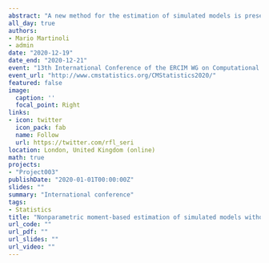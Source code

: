 ```yaml
---
abstract: "A new method for the estimation of simulated models is presented. It exploits a nonparametric sieve regression estimated through OLS to find the parameters of a simulation model producing statistics that are close to the ones obtained in real-world data. The simulation model is run for several values of the parameters, statistics are computed on each run, and the function linking the generated statistics and the associated parameters is estimated nonparametrically. Estimates of the parameters are then obtained through the previous nonparametric estimate using the real-world statistics as explanatory variables. At odds with simulated minimum-distance techniques (e.g., indirect inference and simulated method of moments), our framework does not involve any objective function, and no optimization algorithm is required. The full asymptotic theory of the estimator is explicitly and rigorously characterized, including the order of the bias, confidence intervals and hypotheses tests. The approach is evaluated through a small simulation study and the estimation of an agent-based computational model in which the evolutionary dynamics of the financial market are driven by agents with heterogeneous beliefs."
all_day: true
authors:
- Mario Martinoli
- admin
date: "2020-12-19"
date_end: "2020-12-21"
event: "13th International Conference of the ERCIM WG on Computational and Methodological Statistics"
event_url: "http://www.cmstatistics.org/CMStatistics2020/"
featured: false
image:
  caption: ''
  focal_point: Right
links:
- icon: twitter
  icon_pack: fab
  name: Follow
  url: https://twitter.com/rfl_seri
location: London, United Kingdom (online)
math: true
projects:
- "Project003"
publishDate: "2020-01-01T00:00:00Z"
slides: ""
summary: "International conference"
tags:
- Statistics
title: "Nonparametric moment-based estimation of simulated models without optimization"
url_code: ""
url_pdf: ""
url_slides: ""
url_video: ""
---
```


